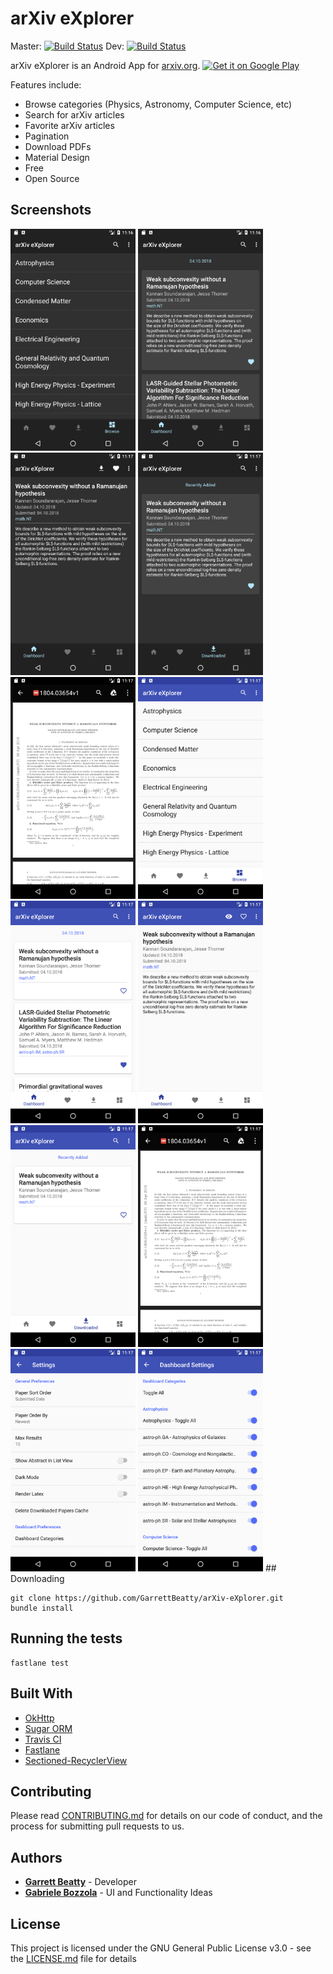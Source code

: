 # arXiv eXplorer 
Master: [![Build Status](https://travis-ci.org/GarrettBeatty/arXiv-eXplorer.svg?branch=master)](https://travis-ci.org/GarrettBeatty/arXiv-eXplorer)
Dev: [![Build Status](https://travis-ci.org/GarrettBeatty/arXiv-eXplorer.svg?branch=dev)](https://travis-ci.org/GarrettBeatty/arXiv-eXplorer)

arXiv eXplorer is an Android App for [arxiv.org](http://www.arxiv.org).
<a href='https://play.google.com/store/apps/details?id=com.gbeatty.arxiv&pcampaignid=MKT-Other-global-all-co-prtnr-py-PartBadge-Mar2515-1'><img alt='Get it on Google Play' src='https://play.google.com/intl/en_us/badges/images/generic/en_badge_web_generic.png'/></a>

Features include:
* Browse categories (Physics, Astronomy, Computer Science, etc)
* Search for arXiv articles
* Favorite arXiv articles
* Pagination
* Download PDFs
* Material Design
* Free
* Open Source

## Screenshots
<img src="fastlane/metadata/android/en-US/images/phoneScreenshots/dark_browse_1523488615365.png" width="200"> 
<img src="fastlane/metadata/android/en-US/images/phoneScreenshots/dark_dashboard_1523488619380.png" width="200">
<img src="fastlane/metadata/android/en-US/images/phoneScreenshots/dark_details_1523488620316.png" width="200">
<img src="fastlane/metadata/android/en-US/images/phoneScreenshots/dark_downloaded_1523488639206.png" width="200"> 
<img src="fastlane/metadata/android/en-US/images/phoneScreenshots/dark_pdf_1523488636770.png" width="200">
<img src="fastlane/metadata/android/en-US/images/phoneScreenshots/light_browse_1523488641302.png" width="200">
<img src="fastlane/metadata/android/en-US/images/phoneScreenshots/light_dashboard_1523488645282.png" width="200">
<img src="fastlane/metadata/android/en-US/images/phoneScreenshots/light_details_1523488646225.png" width="200">
<img src="fastlane/metadata/android/en-US/images/phoneScreenshots/light_downloaded_1523488663901.png" width="200">
<img src="fastlane/metadata/android/en-US/images/phoneScreenshots/light_pdf_1523488661784.png" width="200">
<img src="fastlane/metadata/android/en-US/images/phoneScreenshots/settings_1523488668011.png" width="200">
<img src="fastlane/metadata/android/en-US/images/phoneScreenshots/settings_dashboard_1523488671803.png" width="200">
## Downloading

```
git clone https://github.com/GarrettBeatty/arXiv-eXplorer.git
bundle install
```

## Running the tests

```
fastlane test
```

## Built With

* [OkHttp](http://square.github.io/okhttp/)
* [Sugar ORM](http://satyan.github.io/sugar/)
* [Travis CI](https://travis-ci.org/)
* [Fastlane](https://fastlane.tools/)
* [Sectioned-RecyclerView](https://github.com/afollestad/sectioned-recyclerview)

## Contributing

Please read [CONTRIBUTING.md](CONTRIBUTING.md) for details on our code of conduct, and the process for submitting pull requests to us.

## Authors

* [**Garrett Beatty**](https://github.com/GarrettBeatty) - Developer
* [**Gabriele Bozzola**](https://github.com/Sbozzolo) - UI and Functionality Ideas


## License

This project is licensed under the GNU General Public License v3.0 - see the [LICENSE.md](LICENSE.md) file for details